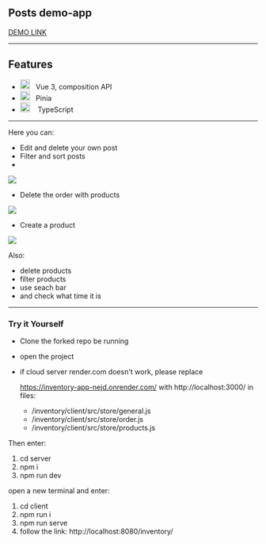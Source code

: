 <h2>Posts demo-app</h2>

[DEMO LINK]()

---

## Features

- <img width=20 height=20 src="https://upload.wikimedia.org/wikipedia/commons/thumb/9/95/Vue.js_Logo_2.svg/1200px-Vue.js_Logo_2.svg.png">&nbsp;&nbsp;&nbsp;Vue 3, composition API
- <img width=20 height=20 src="https://pinia.vuejs.org/logo.svg">&nbsp;&nbsp;&nbsp;Pinia
- <img width=20 height=20 src="https://upload.wikimedia.org/wikipedia/commons/thumb/4/4c/Typescript_logo_2020.svg/2048px-Typescript_logo_2020.svg.png">&nbsp;&nbsp;&nbsp; TypeScript

---

Here you can:

- Edit and delete your own post
- Filter and sort posts
- 

<img src="https://i.imgur.com/rcSQPdk.gif">
 
- Delete the order with products
  
<img src="https://i.imgur.com/WdHmJpB.gif">

- Create a product

<img src="https://i.imgur.com/xI4bWef.gif">
  
Also:

- delete products
- filter products
- use seach bar
- and check what time it is

---

<h3>Try it Yourself</h3>

- Clone the forked repo be running
- open the project
- if cloud server render.com doesn't work, please replace

  https://inventory-app-nejd.onrender.com/ with http://localhost:3000/ in files:

  - /inventory/client/src/store/general.js
  - /inventory/client/src/store/order.js
  - /inventory/client/src/store/products.js

Then enter:

1. cd server
2. npm i
3. npm run dev

open a new terminal and enter:

1. cd client
2. npm run i
3. npm run serve
4. follow the link: http://localhost:8080/inventory/
